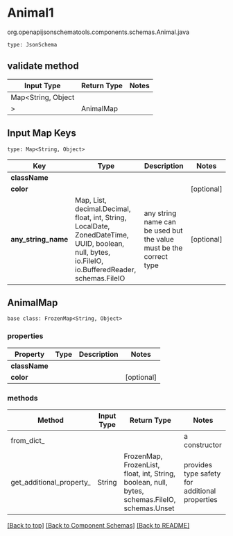 # Animal1
org.openapijsonschematools.components.schemas.Animal.java
```
type: JsonSchema
```

## validate method
| Input Type | Return Type | Notes |
| ---------- | ----------- | ----- |
| Map<String, Object
> | AnimalMap | |

## Input Map Keys
```
type: Map<String, Object>
```
Key | Type |  Description | Notes
------------ | ------------- | ------------- | -------------
**className** |  |  |
**color** |  |  | [optional]
**any_string_name** | Map, List, decimal.Decimal, float, int, String, LocalDate, ZonedDateTime, UUID, boolean, null, bytes, io.FileIO, io.BufferedReader, schemas.FileIO | any string name can be used but the value must be the correct type | [optional]

## AnimalMap
```
base class: FrozenMap<String, Object>

```

### properties
Property | Type | Description | Notes
-------- | ---- | ----------- | -----
**className** |  |  |
**color** |  |  | [optional]

### methods
Method | Input Type | Return Type | Notes
------ | ---------- | ----------- | ------
from_dict_ |  |  | a constructor
get_additional_property_ | String | FrozenMap, FrozenList, float, int, String, boolean, null, bytes, schemas.FileIO, schemas.Unset | provides type safety for additional properties

[[Back to top]](#top) [[Back to Component Schemas]](../../../README.md#Component-Schemas) [[Back to README]](../../../README.md)
